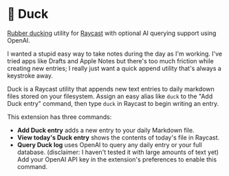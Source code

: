 # 🦆 Duck

[Rubber ducking](https://rubberduckdebugging.com) utility for [Raycast](https://www.raycast.com) with optional AI querying support using OpenAI.

I wanted a stupid easy way to take notes during the day as I'm working. I've tried apps like Drafts and Apple Notes but there's too much friction while creating new entries; I really just want a quick append utility that's always a keystroke away.

Duck is a Raycast utility that appends new text entries to daily markdown files stored on your filesystem. Assign an easy alias like `duck` to the "Add Duck entry" command, then type `duck` in Raycast to begin writing an entry.

This extension has three commands:

- **Add Duck entry** adds a new entry to your daily Markdown file.
- **View today's Duck entry** shows the contents of today's file in Raycast.
- **Query Duck log** uses OpenAI to query any daily entry or your full database. (disclaimer: I haven't tested it with large amounts of text yet) Add your OpenAI API key in the extension's preferences to enable this command.

